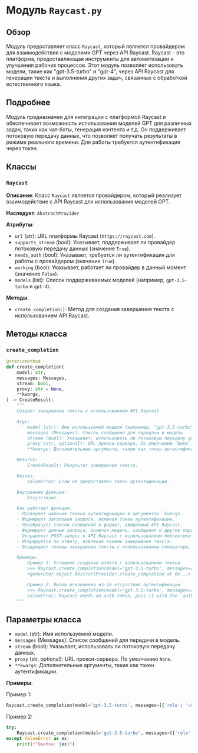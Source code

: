 # Модуль `Raycast.py`

## Обзор

Модуль предоставляет класс `Raycast`, который является провайдером для взаимодействия с моделями GPT через API Raycast. Raycast - это платформа, предоставляющая инструменты для автоматизации и улучшения рабочих процессов. Этот модуль позволяет использовать модели, такие как "gpt-3.5-turbo" и "gpt-4", через API Raycast для генерации текста и выполнения других задач, связанных с обработкой естественного языка.

## Подробнее

Модуль предназначен для интеграции с платформой Raycast и обеспечивает возможность использования моделей GPT для различных задач, таких как чат-боты, генерация контента и т.д. Он поддерживает потоковую передачу данных, что позволяет получать результаты в режиме реального времени. Для работы требуется аутентификация через токен.

## Классы

### `Raycast`

**Описание**: Класс `Raycast` является провайдером, который реализует взаимодействие с API Raycast для использования моделей GPT.

**Наследует**: `AbstractProvider`

**Атрибуты**:
- `url` (str): URL платформы Raycast (`https://raycast.com`).
- `supports_stream` (bool): Указывает, поддерживает ли провайдер потоковую передачу данных (значение `True`).
- `needs_auth` (bool): Указывает, требуется ли аутентификация для работы с провайдером (значение `True`).
- `working` (bool): Указывает, работает ли провайдер в данный момент (значение `False`).
- `models` (list): Список поддерживаемых моделей (например, `gpt-3.5-turbo` и `gpt-4`).

**Методы**:
- `create_completion()`: Метод для создания завершения текста с использованием API Raycast.

## Методы класса

### `create_completion`

```python
@staticmethod
def create_completion(
    model: str,
    messages: Messages,
    stream: bool,
    proxy: str = None,
    **kwargs,
) -> CreateResult:
    """
    Создает завершение текста с использованием API Raycast.

    Args:
        model (str): Имя используемой модели (например, "gpt-3.5-turbo").
        messages (Messages): Список сообщений для передачи в модель.
        stream (bool): Указывает, использовать ли потоковую передачу данных.
        proxy (str, optional): URL прокси-сервера. По умолчанию `None`.
        **kwargs: Дополнительные аргументы, такие как токен аутентификации.

    Returns:
        CreateResult: Результат завершения текста.

    Raises:
        ValueError: Если не предоставлен токен аутентификации.

    Внутренние функции:
        Отсутствуют.

    Как работает функция:
    - Проверяет наличие токена аутентификации в аргументах `kwargs`.
    - Формирует заголовки запроса, включая токен аутентификации.
    - Преобразует список сообщений в формат, ожидаемый API Raycast.
    - Формирует данные запроса, включая модель, сообщения и другие параметры.
    - Отправляет POST-запрос к API Raycast с использованием библиотеки `requests`.
    - Итерируется по ответу, извлекая токены завершения текста.
    - Возвращает токены завершения текста с использованием генератора.

    Примеры:
        Пример 1: Успешное создание ответа с использованием токена
        >>> Raycast.create_completion(model='gpt-3.5-turbo', messages=[{'role': 'user', 'content': 'Hello'}], stream=True, auth='YOUR_API_KEY')
        <generator object AbstractProvider.create_completion at 0x...>

        Пример 2: Вызов исключения из-за отсутствия аутентификации
        >>> Raycast.create_completion(model='gpt-3.5-turbo', messages=[{'role': 'user', 'content': 'Hello'}], stream=True)
        ValueError: Raycast needs an auth token, pass it with the `auth` parameter
    """
```

## Параметры класса

- `model` (str): Имя используемой модели.
- `messages` (Messages): Список сообщений для передачи в модель.
- `stream` (bool): Указывает, использовать ли потоковую передачу данных.
- `proxy` (str, optional): URL прокси-сервера. По умолчанию `None`.
- `**kwargs`: Дополнительные аргументы, такие как токен аутентификации.

**Примеры**:

Пример 1:

```python
Raycast.create_completion(model='gpt-3.5-turbo', messages=[{'role': 'user', 'content': 'Hello'}], stream=True, auth='YOUR_API_KEY')
```

Пример 2:

```python
try:
    Raycast.create_completion(model='gpt-3.5-turbo', messages=[{'role': 'user', 'content': 'Hello'}], stream=True)
except ValueError as ex:
    print(f"Ошибка: {ex}")